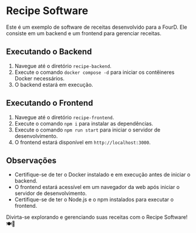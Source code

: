 # Recipe Software

Este é um exemplo de software de receitas desenvolvido para a FourD. Ele consiste em um backend e um frontend para gerenciar receitas.

## Executando o Backend

1. Navegue até o diretório `recipe-backend`.
2. Execute o comando `docker compose -d` para iniciar os contêineres Docker necessários.
3. O backend estará em execução.

## Executando o Frontend

1. Navegue até o diretório `recipe-frontend`.
2. Execute o comando `npm i` para instalar as dependências.
3. Execute o comando `npm run start` para iniciar o servidor de desenvolvimento.
4. O frontend estará disponível em `http://localhost:3000`.

## Observações

- Certifique-se de ter o Docker instalado e em execução antes de iniciar o backend.
- O frontend estará acessível em um navegador da web após iniciar o servidor de desenvolvimento.
- Certifique-se de ter o Node.js e o npm instalados para executar o frontend.

Divirta-se explorando e gerenciando suas receitas com o Recipe Software! 🍽️📝
